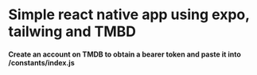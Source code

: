# Simple react native app using expo, tailwing  and TMBD

#### Create an account on TMDB to obtain a bearer token and paste it into /constants/index.js
